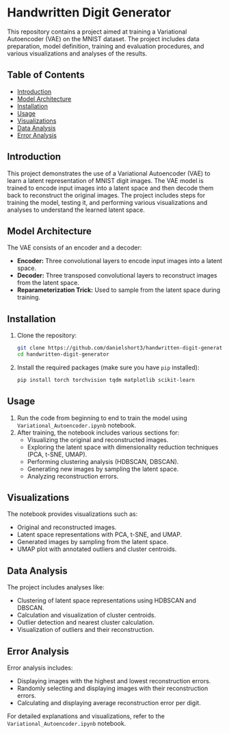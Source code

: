 # Handwritten Digit Generator

This repository contains a project aimed at training a Variational Autoencoder (VAE) on the MNIST dataset. The project includes data preparation, model definition, training and evaluation procedures, and various visualizations and analyses of the results.

## Table of Contents

- [Introduction](#introduction)
- [Model Architecture](#model-architecture)
- [Installation](#installation)
- [Usage](#usage)
- [Visualizations](#visualizations)
- [Data Analysis](#data-analysis)
- [Error Analysis](#error-analysis)

## Introduction

This project demonstrates the use of a Variational Autoencoder (VAE) to learn a latent representation of MNIST digit images. The VAE model is trained to encode input images into a latent space and then decode them back to reconstruct the original images. The project includes steps for training the model, testing it, and performing various visualizations and analyses to understand the learned latent space.

## Model Architecture

The VAE consists of an encoder and a decoder:
- **Encoder:** Three convolutional layers to encode input images into a latent space.
- **Decoder:** Three transposed convolutional layers to reconstruct images from the latent space.
- **Reparameterization Trick:** Used to sample from the latent space during training.

## Installation

1. Clone the repository:
    ```bash
    git clone https://github.com/danielshort3/handwritten-digit-generator.git
    cd handwritten-digit-generator
    ```

2. Install the required packages (make sure you have `pip` installed):
    ```bash
    pip install torch torchvision tqdm matplotlib scikit-learn
    ```

## Usage

1. Run the code from beginning to end to train the model using `Variational_Autoencoder.ipynb` notebook.
2. After training, the notebook includes various sections for:
   - Visualizing the original and reconstructed images.
   - Exploring the latent space with dimensionality reduction techniques (PCA, t-SNE, UMAP).
   - Performing clustering analysis (HDBSCAN, DBSCAN).
   - Generating new images by sampling the latent space.
   - Analyzing reconstruction errors.

## Visualizations

The notebook provides visualizations such as:
- Original and reconstructed images.
- Latent space representations with PCA, t-SNE, and UMAP.
- Generated images by sampling from the latent space.
- UMAP plot with annotated outliers and cluster centroids.

## Data Analysis

The project includes analyses like:
- Clustering of latent space representations using HDBSCAN and DBSCAN.
- Calculation and visualization of cluster centroids.
- Outlier detection and nearest cluster calculation.
- Visualization of outliers and their reconstruction.

## Error Analysis

Error analysis includes:
- Displaying images with the highest and lowest reconstruction errors.
- Randomly selecting and displaying images with their reconstruction errors.
- Calculating and displaying average reconstruction error per digit.

For detailed explanations and visualizations, refer to the `Variational_Autoencoder.ipynb` notebook.

